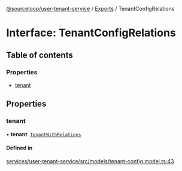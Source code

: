 [@sourceloop/user-tenant-service](../README.md) / [Exports](../modules.md) / TenantConfigRelations

# Interface: TenantConfigRelations

## Table of contents

### Properties

- [tenant](TenantConfigRelations.md#tenant)

## Properties

### tenant

• **tenant**: [`TenantWithRelations`](../modules.md#tenantwithrelations)

#### Defined in

[services/user-tenant-service/src/models/tenant-config.model.ts:43](https://github.com/sourcefuse/loopback4-microservice-catalog/blob/93a7f917/services/user-tenant-service/src/models/tenant-config.model.ts#L43)

